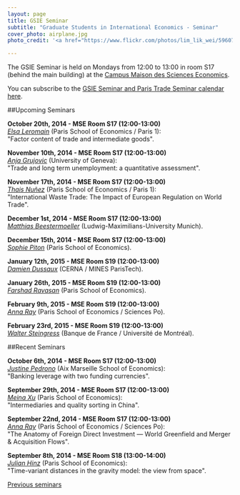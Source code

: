 ```yaml
---
layout: page
title: GSIE Seminar
subtitle: "Graduate Students in International Economics - Seminar"
cover_photo: airplane.jpg
photo_credit: '<a href="https://www.flickr.com/photos/lim_lik_wei/5960796646/">Brandon LLW</a> <a href="http://creativecommons.org/licenses/by-nc/2.0/">cc</a>'

---
```

The GSIE Seminar is held on Mondays from 12:00 to 13:00 in room S17 (behind the main building) at the [Campus Maison des Sciences Economics](https://maps.google.fr/maps?q=Maison+des+Sciences+Économiques,+Paris&hl=fr&ie=UTF8&ll=48.834752,2.358933&spn=0.003309,0.009221&sll=48.834911,2.358874&sspn=0.003309,0.009221&hq=Maison+des+Sciences+Économiques,+Paris&t=m&z=18).

You can subscribe to the [GSIE Seminar and Paris Trade Seminar calendar here](https://www.google.com/calendar/render?cid=paristradeseminar@gmail.com).

##Upcoming Seminars

**October 20th, 2014 - MSE Room S17 (12:00-13:00)**<br>
*[Elsa Leromain](http://www.parisschoolofeconomics.eu/en/leromain-elsa/)* (Paris School of Economics / Paris 1):<br>
"Factor content of trade and intermediate goods".

**November 10th, 2014 - MSE Room S17 (12:00-13:00)**<br>
*[Anja Grujovic](http://www.unige.ch/gsem/iee/en/members/assistants/grujovic-anja/)* (University of Geneva):<br>
"Trade and long term unemployment: a quantitative assessment".

**November 17th, 2014 - MSE Room S17 (12:00-13:00)**<br>
*[Thais Nuñez](http://www.parisschoolofeconomics.eu/fr/nunez-rocha-thais/)* (Paris School of Economics / Paris 1):<br>
"International Waste Trade: The Impact of European Regulation on World Trade".

**December 1st, 2014 - MSE Room S17 (12:00-13:00)**<br>
*[Matthias Beestermoeller](http://beestermoeller.weebly.com/)* (Ludwig-Maximilians-University Munich).

**December 15th, 2014 - MSE Room S17 (12:00-13:00)**<br>
*[Sophie Piton](http://www.cepii.fr/CEPII/fr/page_perso/page_perso.asp?nom_complet=Sophie%20Piton)* (Paris School of Economics).

**January 12th, 2015 - MSE Room S19 (12:00-13:00)**<br>
*[Damien Dussaux](http://www.cerna.ensmp.fr/index.php/fr/equipe-menugauchecerna-285/262?task=view)* (CERNA / MINES ParisTech).

**January 26th, 2015 - MSE Room S19 (12:00-13:00)**<br>
*[Farshad Ravasan](http://www.parisschoolofeconomics.eu/en/ranjbar-ravasan-farshad/)* (Paris School of Economics).

**February 9th, 2015 - MSE Room S19 (12:00-13:00)**<br>
*[Anna Ray](https://sites.google.com/site/annazagrajczukray/home)* (Paris School of Economics / Sciences Po).

**February 23rd, 2015 - MSE Room S19 (12:00-13:00)**<br>
*[Walter Steingress](https://www.webdepot.umontreal.ca/Usagers/steingrw/MonDepotPublic/)* (Banque de France / Université de Montréal).


##Recent Seminars

**October 6th, 2014 - MSE Room S17 (12:00-13:00)**<br>
*[Justine Pedrono](https://sites.google.com/site/justinepedrono/)* (Aix Marseille School of Economics):<br>
"Banking leverage with two funding currencies".

**September 29th, 2014 - MSE Room S17 (12:00-13:00)**<br>
*[Meina Xu](http://www.parisschoolofeconomics.eu/fr/xu-meina/)* (Paris School of Economics):<br>
"Intermediaries and quality sorting in China".

**September 22nd, 2014 - MSE Room S17 (12:00-13:00)**<br>
*[Anna Ray](https://sites.google.com/site/annazagrajczukray/home)* (Paris School of Economics / Sciences Po):<br>
"The Anatomy of Foreign Direct Investment — World Greenfield and Merger & Acquisition Flows".

**September 8th, 2014 - MSE Room S18 (13:00-14:00)**<br>
*[Julian Hinz](http://julianhinz.com)* (Paris School of Economics):<br>
"Time-variant distances in the gravity model: the view from space".

[Previous seminars](./previous)